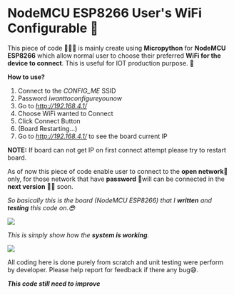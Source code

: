 # NodeMCU ESP8266 User's WiFi Configurable 📡
This piece of code 👨🏾‍💻 is mainly create using **Micropython** for **NodeMCU ESP8266** which allow normal user to choose their preferred **WiFi for the device to connect**. This is useful for IOT production purpose. 🤑


**How to use?**

1. Connect to the *CONFIG_ME* SSID
2. Password *iwanttoconfigureyounow*
3. Go to *http://192.168.4.1/*
4. Choose WiFi wanted to Connect
5. Click Connect Button
6. (Board Restarting...)
7. Go to *http://192.168.4.1/* to see the board current IP

**NOTE:** If board can not get IP on first connect attempt please try to restart board.

As of now this piece of code enable user to connect to the **open network**📡 only, for those network that have **password** 🔐will can be connected in the **next version**  🚴🏾‍ soon.


*So basically this is the board (NodeMCU ESP8266) that I **written** and **testing** this code on.😎*

![](https://i.imgur.com/fiw9SM0.png)

*This is simply show how the **system is working**.*

![](https://i.imgur.com/AgQHy8N.gif)

All coding here is done purely from scratch and unit testing were perform by developer. Please help report for feedback if there any bug😅.

***This code still need to improve***
